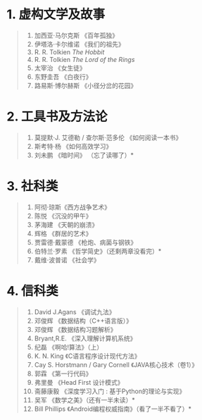 # 1. 虚构文学及故事

>1. 加西亚·马尔克斯 《百年孤独》
>2. 伊塔洛·卡尔维诺 《我们的祖先》
>3. R. R. Tolkien *The Hobbit*
>4. R. R. Tolkien _The Lord of the Rings_
>5. 太宰治 《女生徒》
>6. 东野圭吾 《白夜行》
>7. 路易斯·博尔赫斯 《小径分岔的花园》

# 2. 工具书及方法论
>1. 莫提默·J. 艾德勒 / 查尔斯·范多伦 《如何阅读一本书》
>2. 斯考特·杨 《如何高效学习》
>3. 刘未鹏 《暗时间》 （忘了读哪了）*

# 3. 社科类
>1. 阿彻·琼斯《西方战争艺术》
>2. 陈悦 《沉没的甲午》
>3. 茅海建 《天朝的崩溃》
>4. 辉格 《群居的艺术》
>5. 贾雷德·戴蒙德 《枪炮、病菌与钢铁》
>6. 伯特兰·罗素 《哲学简史》（还剩两章没看完）*
>7. 戴维·波普诺 《社会学》

# 4. 信科类
>1. David J.Agans 《调试九法》
>2. 邓俊辉 《数据结构（C++语言版）》
>3. 邓俊辉 《数据结构习题解析》
>4. Bryant,R.E. 《深入理解计算机系统》
>5. 纪磊 《啊哈!算法》（上）
>6. K. N. King 《C语言程序设计现代方法》
>7. Cay S. Horstmann / Gary Cornell 《JAVA核心技术（卷1）》
>8. 郭霖 《第一行代码》
>9. 弗里曼 《Head First 设计模式》
>10. 斋藤康毅 《深度学习入门 : 基于Python的理论与实现》
>11. 吴军 《数学之美》（还有一半未读）*
>12. Bill Phillips 《Android编程权威指南》（看了一半不看了）*
